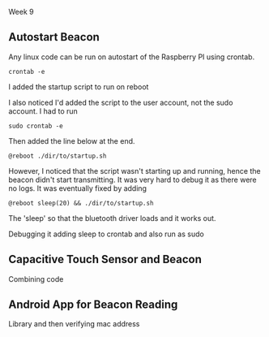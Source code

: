 Week 9

##  Autostart Beacon 

Any linux code can be run on autostart of the Raspberry PI using crontab. 

```
crontab -e 
```
I added the startup script to run on reboot

I also noticed I'd added the script to the user account, not the sudo account. I had to run

```
sudo crontab -e
```

Then added the line below at the end.

```
@reboot ./dir/to/startup.sh
```

However, I noticed that the script wasn't starting up and running, hence the beacon didn't start transmitting. It was very hard to debug it as there were no logs. It was eventually fixed by adding 

```
@reboot sleep(20) && ./dir/to/startup.sh
```

The 'sleep' so that the bluetooth driver loads and it works out.

Debugging it adding sleep to crontab and also run as sudo 


## Capacitive Touch Sensor and Beacon 

Combining code

## Android App for Beacon Reading 

Library and then verifying mac address 



